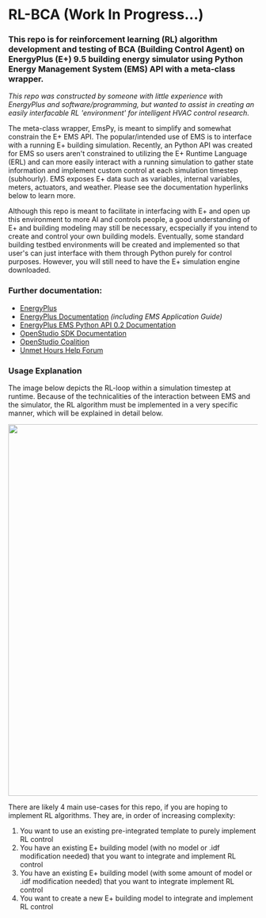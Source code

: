 # RL-BCA (Work In Progress...)
### This repo is for reinforcement learning (RL) algorithm development and testing of BCA (Building Control Agent) on EnergyPlus (E+) 9.5 building energy simulator using Python Energy Management System (EMS) API with a meta-class wrapper.

*This repo was constructed by someone with little experience with EnergyPlus and software/programming, but wanted to assist in creating an easily interfacable RL 'environment' for intelligent HVAC control research.* 

The meta-class wrapper, EmsPy, is meant to simplify and somewhat constrain the E+ EMS API. The popular/intended use of EMS is to interface with a running E+ building simulation. Recently, an Python API was created for EMS so users aren't constrained to utilizing the E+ Runtime Language (ERL) and can more easily interact with a running simulation to gather state information and implement custom control at each simulation timestep (subhourly).
EMS exposes E+ data such as variables, internal variables, meters, actuators, and weather. Please see the documentation hyperlinks below to learn more. 

Although this repo is meant to facilitate in interfacing with E+ and open up this environment to more AI and controls people, a good understanding of E+ and building modeling may still be necessary, ecspecially if you intend to create and control your own building models. Eventually, some standard building testbed environments will be created and implemented so that user's can just interface with them through Python purely for control purposes. However, you will still need to have the E+ simulation engine downloaded. 

### Further documentation:
- [EnergyPlus](https://energyplus.net/)
- [EnergyPlus Documentation](https://energyplus.net/documentation) *(including EMS Application Guide)*
- [EnergyPlus EMS Python API 0.2 Documentation](https://energyplus.readthedocs.io/en/stable/api.html)
- [OpenStudio SDK Documentation](http://nrel.github.io/OpenStudio-user-documentation/)
- [OpenStudio Coalition](https://openstudiocoalition.org/)
- [Unmet Hours Help Forum](https://unmethours.com/questions/)

### Usage Explanation

The image below depicts the RL-loop within a simulation timestep at runtime. Because of the technicalities of the interaction between EMS and the simulator, the RL algorithm must be implemented in a very specific manner, which will be explained in detail below. 

<img src="https://user-images.githubusercontent.com/65429130/119517258-764bbc00-bd45-11eb-97bf-1af9ab0444cb.png" width = "750"> 

There are likely 4 main use-cases for this repo, if you are hoping to implement RL algorithms.
They are, in order of increasing complexity:
1. You want to use an existing pre-integrated template to purely implement RL control
2. You have an existing E+ building model (with no model or .idf modification needed) that you want to integrate and implement RL control
3. You have an existing E+ building model (with some amount of model or .idf modification needed) that you want to integrate implement RL control
4. You want to create a new E+ building model to integrate and implement RL control


